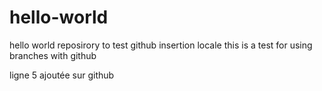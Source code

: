 # hello-world
hello world reposirory to test github
insertion locale
this is a test for using branches with github

ligne 5 ajoutée sur github
